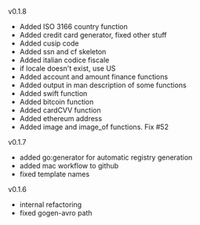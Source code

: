 v0.1.8

- Added ISO 3166 country function
- Added credit card generator, fixed other stuff
- Added cusip code
- Added ssn and cf skeleton
- Added italian codice fiscale
- if locale doesn't exist, use US
- Added account and amount finance functions
- Added output in man description of some functions
- Added swift function
- Added bitcoin function
- Added cardCVV function
- Added ethereum address
- Added image and image_of functions. Fix #52

v0.1.7
- added go:generator for automatic registry generation
- added mac workflow to github
- fixed template names

v0.1.6
- internal refactoring
- fixed gogen-avro path